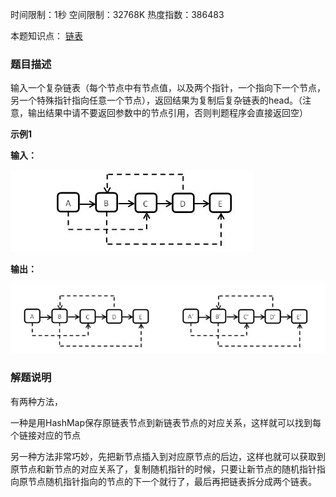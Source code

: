 时间限制：1秒 空间限制：32768K 热度指数：386483

本题知识点： [链表](https://www.nowcoder.com/questionCenter?questionTypes=000100&mutiTagIds=580)

### 题目描述

输入一个复杂链表（每个节点中有节点值，以及两个指针，一个指向下一个节点，另一个特殊指针指向任意一个节点），返回结果为复制后复杂链表的head。（注意，输出结果中请不要返回参数中的节点引用，否则判题程序会直接返回空）

**示例1**

**输入：**

![输入](assets/20160423200119115.jpeg)

**输出：**

![输出](assets/20160423200159874.jpeg)



### 解题说明

有两种方法，

一种是用HashMap保存原链表节点到新链表节点的对应关系，这样就可以找到每个链接对应的节点

另一种方法非常巧妙，先把新节点插入到对应原节点的后边，这样也就可以获取到原节点和新节点的对应关系了，复制随机指针的时候，只要让新节点的随机指针指向原节点随机指针指向的节点的下一个就行了，最后再把链表拆分成两个链表。